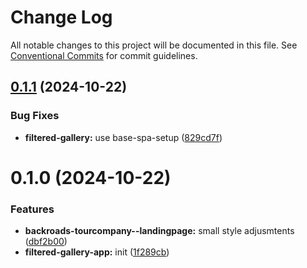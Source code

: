 # Change Log

All notable changes to this project will be documented in this file.
See [Conventional Commits](https://conventionalcommits.org) for commit guidelines.

## [0.1.1](https://github.com/paulAlexSerban/wbk--mern-playground/compare/@wbk--mern-playground/filtered-gallery-app@0.1.0...@wbk--mern-playground/filtered-gallery-app@0.1.1) (2024-10-22)

### Bug Fixes

-   **filtered-gallery:** use base-spa-setup ([829cd7f](https://github.com/paulAlexSerban/wbk--mern-playground/commit/829cd7f6d73ac1ba2a50f0df3f0512cea9d6bc47))

# 0.1.0 (2024-10-22)

### Features

-   **backroads-tourcompany--landingpage:** small style adjusmtents ([dbf2b00](https://github.com/paulAlexSerban/wbk--mern-playground/commit/dbf2b00db69058a0f8e4b3ab6c3909cf20e45bdb))
-   **filtered-gallery-app:** init ([1f289cb](https://github.com/paulAlexSerban/wbk--mern-playground/commit/1f289cba4a68db7188aa0b821169fcd26c6fc7f4))
